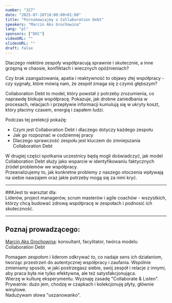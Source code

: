 ```yaml
---
number: "327"
date: "2025-07-28T18:00:00+01:00"
title: "Porozmawiajmy o Collaboration Debt"
speakers: "Marcin Aks Grochowina"
lang: "pl"
sponsors: ["DXC"]
videoURL: ""
slidesURL: ""
draft: false
---
```


Dlaczego niektóre zespoły współpracują sprawnie i skutecznie, a inne grzęzną w chaosie, konfliktach i wiecznych opóźnieniach?

Czy brak zaangażowania, apatia i reaktywność to objawy złej współpracy - czy sygnały, które mówią nam, że zespół zmaga się z czymś głębszym?

Collaboration Debt to model, który powstał z potrzeby zrozumienia, co naprawdę blokuje współpracę. Pokazuje, jak drobne zaniedbania w procesach, relacjach i przepływie informacji kumulują się w ukryty koszt, który płacimy czasem, energią i zapałem ludzi.

Podczas tej prelekcji pokażę:

* Czym jest Collaboration Debt i dlaczego dotyczy każdego zespołu
* Jak go rozpoznać w codziennej pracy
* Dlaczego sprawczość zespołu jest kluczem do zmniejszania Collaboration Debt

W drugiej części spotkania uczestnicy będą mogli doświadczyć, jak model Collaboration Debt służy jako wsparcie w identyfikowaniu faktycznych źródeł problemów we współpracy.  
Przeanalizujemy to, jak konkretne problemy z naszego otoczenia wpływają na siebie nawzajem oraz jakie potrzeby mogą się za nimi kryć.

***
###Jest to warsztat dla:  
Liderów, project managerów, scrum masterów i agile coachów - wszystkich, którzy chcą budować zdrową współpracę w zespołach i podnosić ich skuteczność.
***

## Poznaj prowadzącego:
<a href="https://a83.pl/" target="_blank">Marcin Aks Grochowina</a>:
konsultant, facylitator, twórca modelu Collaboration Debt

Pomagam zespołom i liderom odkrywać to, co nadaje sens ich działaniom, tworząc przestrzeń do autentycznej współpracy i zaufania. Wspólnie zmieniamy sposób, w jaki postrzegasz siebie, swój zespół i relacje z innymi, aby praca była nie tylko efektywna, ale też satysfakcjonująca.  
Wierzę w kulturę eksperymentu. Wyznaję zasadę "Collaborate & Listen".  
Prywatnie: dużo jem, chodzę w czapkach i kolekcjonuję płyty, głównie winylowe.  
Nadużywam słowa "uszanowanko".
